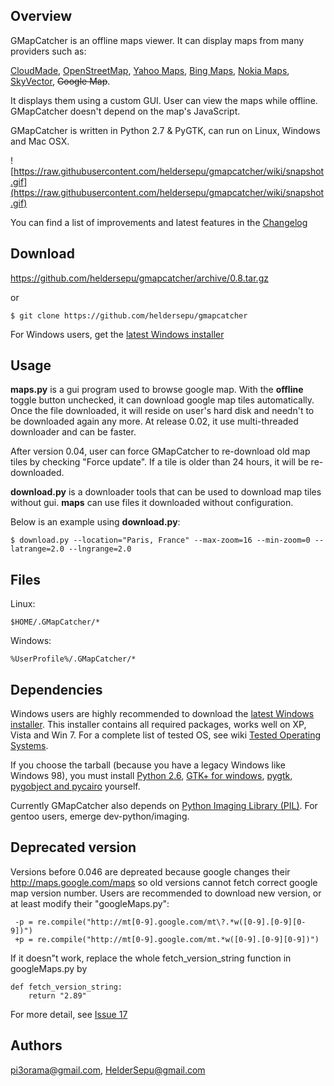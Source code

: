 ## Overview ##

GMapCatcher is an offline maps viewer. It can display maps from many providers such as:

[CloudMade](http://maps.cloudmade.com/), [OpenStreetMap](http://www.openstreetmap.org/), [Yahoo Maps](http://maps.yahoo.com/), [Bing Maps](http://www.bing.com/maps/), [Nokia Maps](http://maps.nokia.com), [SkyVector](http://skyvector.com/), ~~Google Map~~.

It displays them using a custom GUI. User can view the maps while offline. GMapCatcher doesn't depend on the map's JavaScript.

GMapCatcher is written in Python 2.7 & PyGTK, can run on Linux, Windows and Mac OSX.

![https://raw.githubusercontent.com/heldersepu/gmapcatcher/wiki/snapshot.gif](https://raw.githubusercontent.com/heldersepu/gmapcatcher/wiki/snapshot.gif)

You can find a list of improvements and latest features in the [Changelog](http://code.google.com/p/gmapcatcher/source/browse/trunk/changelog)

## Download ##

https://github.com/heldersepu/gmapcatcher/archive/0.8.tar.gz

or

```
$ git clone https://github.com/heldersepu/gmapcatcher
```

For Windows users, get the [latest Windows installer](http://code.google.com/p/gmapcatcher/downloads/list?can=2&q=Win+Installer)

## Usage ##

**maps.py** is a gui program used to browse google map. With the **offline** toggle button unchecked,  it can download google map tiles automatically. Once the file downloaded, it will reside on user's hard disk and needn't to be downloaded again any more. At release 0.02, it use multi-threaded downloader and can be faster.

After version 0.04, user can force GMapCatcher to re-download old map tiles by checking "Force update". If a tile is older than 24 hours, it will be re-downloaded.

**download.py** is a downloader tools that can be used to download map tiles without gui. **maps** can use files it downloaded without configuration.

Below is an example using **download.py**:
```
$ download.py --location="Paris, France" --max-zoom=16 --min-zoom=0 --latrange=2.0 --lngrange=2.0
```

## Files ##
Linux:
```
$HOME/.GMapCatcher/*
```

Windows:
```
%UserProfile%/.GMapCatcher/*
```

## Dependencies ##

Windows users are highly recommended to download the [latest Windows installer](http://code.google.com/p/gmapcatcher/downloads/list?can=2&q=Win+Installer).
This installer contains all required packages, works well on XP, Vista and Win 7.
For a complete list of tested OS, see wiki [Tested Operating Systems](http://code.google.com/p/gmapcatcher/wiki/TestedOperatingSystems).


If you choose the tarball (because you have a legacy Windows like Windows 98), you must install [Python 2.6](http://www.python.org/download/), [GTK+ for windows](http://www.gtk.org/download.html), [pygtk, pygobject and pycairo](http://www.pygtk.org/downloads.html) yourself.

Currently GMapCatcher also depends on [Python Imaging Library (PIL)](http://www.pythonware.com/products/pil/). For gentoo users, emerge dev-python/imaging.

## Deprecated version ##

Versions before 0.046 are depreated because google changes their http://maps.google.com/maps so old versions cannot fetch correct google map version number. Users are recommended to download new version, or at least modify their "googleMaps.py":
```
 -p = re.compile("http://mt[0-9].google.com/mt\?.*w([0-9].[0-9][0-9])")
 +p = re.compile("http://mt[0-9].google.com/mt.*w([0-9].[0-9][0-9])")
```

If it doesn"t work, replace the whole fetch_version_string function in googleMaps.py by

```
def fetch_version_string:
	return "2.89"
```

For more detail, see [Issue 17](https://github.com/heldersepu/gmapcatcher/issues/17)

## Authors ##

pi3orama@gmail.com, HelderSepu@gmail.com
